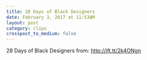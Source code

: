 ```yaml
---
title: 28 Days of Black Designers
date: February 3, 2017 at 11:53AM
layout: post
category: clips
crosspost_to_medium: false
---
```

28 Days of Black Designers
from: http://ift.tt/2k4ONgn
